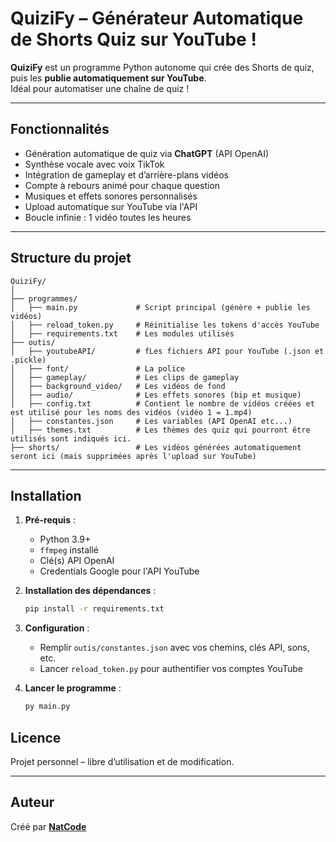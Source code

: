 # QuiziFy – Générateur Automatique de Shorts Quiz sur YouTube !

**QuiziFy** est un programme Python autonome qui crée des Shorts de quiz, puis les **publie automatiquement sur YouTube**.  
Idéal pour automatiser une chaîne de quiz !

---

## Fonctionnalités

- Génération automatique de quiz via **ChatGPT** (API OpenAI)
- Synthèse vocale avec voix TikTok
- Intégration de gameplay et d’arrière-plans vidéos
- Compte à rebours animé pour chaque question
- Musiques et effets sonores personnalisés
- Upload automatique sur YouTube via l'API
- Boucle infinie : 1 vidéo toutes les heures

---

## Structure du projet

```
QuiziFy/
│
├── programmes/
│   ├── main.py             # Script principal (génère + publie les vidéos)
│   ├── reload_token.py     # Réinitialise les tokens d'accès YouTube
│   ├── requirements.txt    # Les modules utilisés
├── outis/
│   ├── youtubeAPI/         # fLes fichiers API pour YouTube (.json et .pickle)
│   ├── font/               # La police
│   ├── gameplay/           # Les clips de gameplay
│   ├── background_video/   # Les vidéos de fond
│   ├── audio/              # Les effets sonores (bip et musique)
│   ├── config.txt          # Contient le nombre de vidéos créées et est utilisé pour les noms des vidéos (vidéo 1 = 1.mp4)
│   ├── constantes.json     # Les variables (API OpenAI etc...)
│   ├── themes.txt          # Les thèmes des quiz qui pourront être utilisés sont indiqués ici.
├── shorts/                 # Les vidéos générées automatiquement seront ici (mais supprimées après l'upload sur YouTube)
```

---

## Installation

1. **Pré-requis** :
   - Python 3.9+
   - `ffmpeg` installé
   - Clé(s) API OpenAI
   - Credentials Google pour l'API YouTube

2. **Installation des dépendances** :
   ```bash
   pip install -r requirements.txt
   ```

4. **Configuration** :
   - Remplir `outis/constantes.json` avec vos chemins, clés API, sons, etc.
   - Lancer `reload_token.py` pour authentifier vos comptes YouTube

5. **Lancer le programme** :
   ```bash
   py main.py
   ```
   
## Licence

Projet personnel – libre d’utilisation et de modification.

---

## Auteur

Créé par **[NatCode](https://www.youtube.com/@NatCode)**
